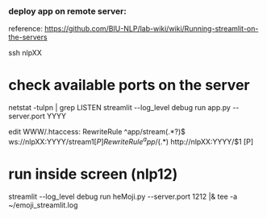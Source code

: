 ### deploy app on remote server:
reference: https://github.com/BIU-NLP/lab-wiki/wiki/Running-streamlit-on-the-servers


ssh nlpXX
# check available ports on the server
netstat -tulpn | grep LISTEN
streamlit --log_level debug run app.py --server.port YYYY

edit WWW/.htaccess:
RewriteRule ^app/stream(.*?)$ ws://nlpXX:YYYY/stream$1 [P]
RewriteRule ^app/(.*)$ http://nlpXX:YYYY/$1 [P]

# run inside screen (nlp12)
streamlit --log_level debug run heMoji.py --server.port 1212 |& tee -a ~/emoji_streamlit.log